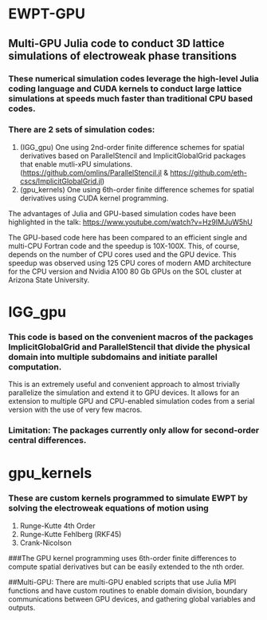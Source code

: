 # EWPT-GPU
## Multi-GPU Julia code to conduct 3D lattice simulations of electroweak phase transitions

### These numerical simulation codes leverage the high-level Julia coding language and CUDA kernels to conduct large lattice simulations at speeds much faster than traditional CPU based codes.
### There are 2 sets of simulation codes:
1. (IGG_gpu) One using 2nd-order finite difference schemes for spatial derivatives based on ParallelStencil and ImplicitGlobalGrid packages that enable mutli-xPU simulations. (https://github.com/omlins/ParallelStencil.jl & https://github.com/eth-cscs/ImplicitGlobalGrid.jl)
2. (gpu_kernels) One using 6th-order finite difference schemes for spatial derivatives using CUDA kernel programming.

The advantages of Julia and GPU-based simulation codes have been highlighted in the talk: https://www.youtube.com/watch?v=Hz9IMJuW5hU

The GPU-based code here has been compared to an efficient single and multi-CPU Fortran code and the speedup is 10X-100X.
This, of course, depends on the number of CPU cores used and the GPU device. This speedup was observed using 125 CPU cores of modern AMD architecture for the CPU version and Nvidia A100 80 Gb GPUs on the SOL cluster at Arizona State University.

# IGG_gpu
### This code is based on the convenient macros of the packages ImplicitGlobalGrid and ParallelStencil that divide the physical domain into multiple subdomains and initiate parallel computation. 
This is an extremely useful and convenient approach to almost trivially parallelize the simulation and extend it to GPU devices. 
It allows for an extension to multiple GPU and CPU-enabled simulation codes from a serial version with the use of very few macros.
### Limitation: The packages currently only allow for second-order central differences.

# gpu_kernels

### These are custom kernels programmed to simulate EWPT by solving the electroweak equations of motion using 
1. Runge-Kutte 4th Order
2. Runge-Kutte Fehlberg (RKF45)
3. Crank-Nicolson

###The GPU kernel programming uses 6th-order finite differences to compute spatial derivatives but can be easily extended to the nth order.

##Multi-GPU: There are multi-GPU enabled scripts that use Julia MPI functions and have custom routines to enable domain division, boundary communications between GPU devices, and gathering global variables and outputs. 
